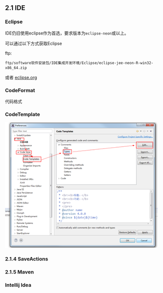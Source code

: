 ## 2.1 IDE

### Eclipse

IDE仍旧使用eclipse作为首选，要求版本为`eclipse-neon`或以上。

可以通过以下方式获取Eclipse

ftp:

```
ftp/software软件安装包/IDE集成开发环境/Eclipse/eclipse-jee-neon-R-win32-x86_64.zip
```

或者 [eclipse.org](https://www.eclipse.org/downloads/)

### CodeFormat

代码格式

### CodeTemplate

![](/assets/code-template.png)

### 2.1.4 SaveActions

### 2.1.5 Maven

### Intellij Idea



